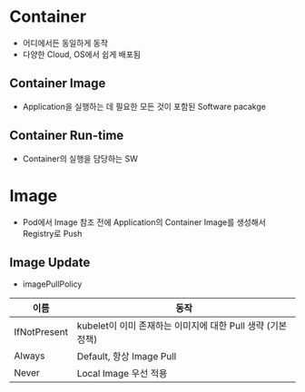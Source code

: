 # Container
- 어디에서든 동일하게 동작
- 다양한 Cloud, OS에서 쉽게 배포됨
## Container Image
- Application을 실행하는 데 필요한 모든 것이 포함된 Software pacakge
## Container Run-time
- Container의 실행을 담당하는 SW

# Image
- Pod에서 Image 참조 전에 Application의 Container Image를 생성해서 Registry로 Push

## Image Update
- imagePullPolicy

| 이름 | 동작| 
|-----|-------------------------------------------------------------|
|IfNotPresent | kubelet이 이미 존재하는 이미지에 대한 Pull 생략 (기본 정책)|
|Always| Default, 항상 Image Pull |
|Never| Local Image 우선 적용|
